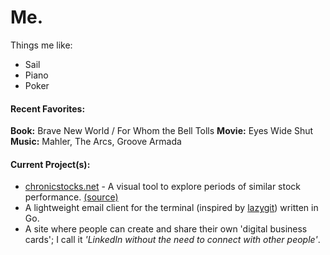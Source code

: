 # Me.
Things me like:
- Sail
- Piano
- Poker

#### Recent Favorites:
**Book:** Brave New World / For Whom the Bell Tolls
**Movie:** Eyes Wide Shut
**Music:** Mahler, The Arcs, Groove Armada

#### Current Project(s):
- [chronicstocks.net](https://www.chronicstocks.net/) - A visual tool to explore periods of similar stock performance. [(source)](https://github.com/p5quared/DejaVu)
- A lightweight email client for the terminal (inspired by [lazygit](https://github.com/jesseduffield/lazygit)) written in Go.
- A site where people can create and share their own 'digital business cards'; I call it *'LinkedIn without the need to connect with other people'*.
